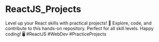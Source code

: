 # ReactJS_Projects
Level up your React skills with practical projects! 🚀 Explore, code, and contribute to this hands-on repository. Perfect for all skill levels. Happy coding! 🖥️ #ReactJS #WebDev #PracticeProjects
